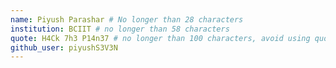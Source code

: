 ```yaml
---
name: Piyush Parashar # No longer than 28 characters
institution: BCIIT # no longer than 58 characters
quote: H4Ck 7h3 P14n37 # no longer than 100 characters, avoid using quotes(") to guarantee the format remains the same.
github_user: piyushS3V3N
---
```

